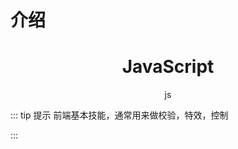 # 介绍

<h1 align="center">JavaScript</h1>

<p align="center">js</p>

::: tip 提示
前端基本技能，通常用来做校验，特效，控制

:::
